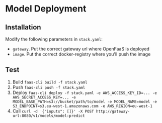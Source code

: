 # Model Deployment

## Installation

Modify the following parameters in `stack.yaml`:

- `gateway`. Put the correct gateway url where OpenFaaS is deployed
- `image`. Put the correct docker-registry where you'll push the image

## Test

1. Build `faas-cli build -f stack.yaml`
2. Push `faas-cli push -f stack.yaml`
3. Deploy `faas-cli deploy -f stack.yaml -e AWS_ACCESS_KEY_ID=... -e AWS_SECRET_ACCESS_KEY=... -e MODEL_BASE_PATH=s3://bucket/path/to/model -e MODEL_NAME=model -e S3_ENDPOINT=s3.eu-west-1.amazonaws.com -e AWS_REGION=eu-west-1`
4. Call `curl -d '{"inputs": []}' -X POST http://gateway-url:8080/v1/models/model:predict`